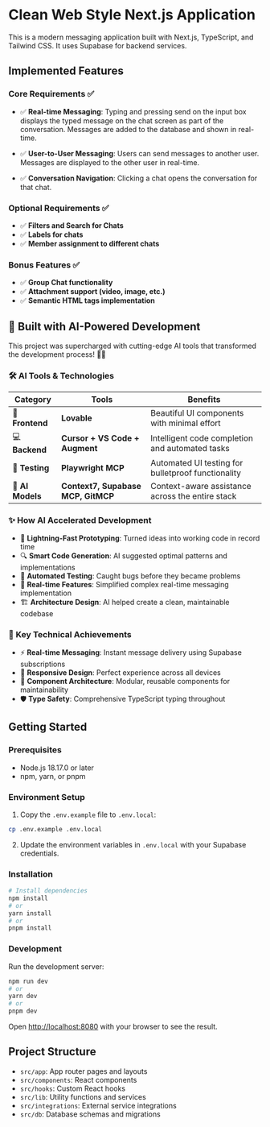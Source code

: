 # Clean Web Style Next.js Application

This is a modern messaging application built with Next.js, TypeScript, and Tailwind CSS. It uses Supabase for backend services.

## Implemented Features

### Core Requirements ✅

- ✅ **Real-time Messaging**: Typing and pressing send on the input box displays the typed message on the chat screen as part of the conversation. Messages are added to the database and shown in real-time.

- ✅ **User-to-User Messaging**: Users can send messages to another user. Messages are displayed to the other user in real-time.

- ✅ **Conversation Navigation**: Clicking a chat opens the conversation for that chat.

### Optional Requirements ✅

- ✅ **Filters and Search for Chats**
- ✅ **Labels for chats**
- ✅ **Member assignment to different chats**

### Bonus Features ✅

- ✅ **Group Chat functionality**
- ✅ **Attachment support (video, image, etc.)**
- ✅ **Semantic HTML tags implementation**

## 🚀 Built with AI-Powered Development

This project was supercharged with cutting-edge AI tools that transformed the development process! 🔮✨

### 🛠️ AI Tools & Technologies

| Category | Tools | Benefits |
|----------|-------|----------|
| 🎨 **Frontend** | **Lovable** | Beautiful UI components with minimal effort |
| 💻 **Backend** | **Cursor + VS Code + Augment** | Intelligent code completion and automated tasks |
| 🧪 **Testing** | **Playwright MCP** | Automated UI testing for bulletproof functionality |
| 🧠 **AI Models** | **Context7, Supabase MCP, GitMCP** | Context-aware assistance across the entire stack |

### ✨ How AI Accelerated Development

- 🚄 **Lightning-Fast Prototyping**: Turned ideas into working code in record time
- 🔍 **Smart Code Generation**: AI suggested optimal patterns and implementations
- 🤖 **Automated Testing**: Caught bugs before they became problems
- 🔄 **Real-time Features**: Simplified complex real-time messaging implementation
- 🏗️ **Architecture Design**: AI helped create a clean, maintainable codebase

### 🌟 Key Technical Achievements

- ⚡ **Real-time Messaging**: Instant message delivery using Supabase subscriptions
- 📱 **Responsive Design**: Perfect experience across all devices
- 🧩 **Component Architecture**: Modular, reusable components for maintainability
- 🛡️ **Type Safety**: Comprehensive TypeScript typing throughout

## Getting Started

### Prerequisites

- Node.js 18.17.0 or later
- npm, yarn, or pnpm

### Environment Setup

1. Copy the `.env.example` file to `.env.local`:

```bash
cp .env.example .env.local
```

2. Update the environment variables in `.env.local` with your Supabase credentials.

### Installation

```bash
# Install dependencies
npm install
# or
yarn install
# or
pnpm install
```

### Development

Run the development server:

```bash
npm run dev
# or
yarn dev
# or
pnpm dev
```

Open [http://localhost:8080](http://localhost:8080) with your browser to see the result.

## Project Structure

- `src/app`: App router pages and layouts
- `src/components`: React components
- `src/hooks`: Custom React hooks
- `src/lib`: Utility functions and services
- `src/integrations`: External service integrations
- `src/db`: Database schemas and migrations

